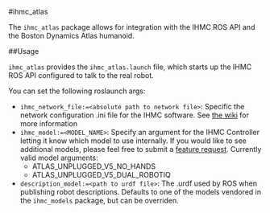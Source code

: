 #ihmc\_atlas

The `ihmc_atlas` package allows for integration with the IHMC ROS API and the Boston Dynamics Atlas humanoid.

##Usage

`ihmc_atlas` provides the `ihmc_atlas.launch` file, which starts up the IHMC ROS API configured to talk to the real robot.

You can set the following roslaunch args:

- `ihmc_network_file:=<absolute path to network file>`: Specific the network configuration .ini file for the IHMC software. See [the wiki](https://bitbucket.org/ihmcrobotics/ihmc_ros/wiki/network-config) for more information
- `ihmc_model:=<MODEL_NAME>`: Specify an argument for the IHMC Controller letting it know which model to use internally. If you would like to see additional models, please feel free to submit a [feature request](https://bitbucket.org/ihmcrobotics/ihmc_ros/issues/new). Currently valid model arguments:
  - ATLAS\_UNPLUGGED\_V5\_NO\_HANDS
  - ATLAS\_UNPLUGGED\_V5\_DUAL\_ROBOTIQ
- `description_model:=<path to urdf file>`: The .urdf used by ROS when publishing robot descriptions. Defaults to one of the models vendored in the `ihmc_models` package, but can be overriden.
